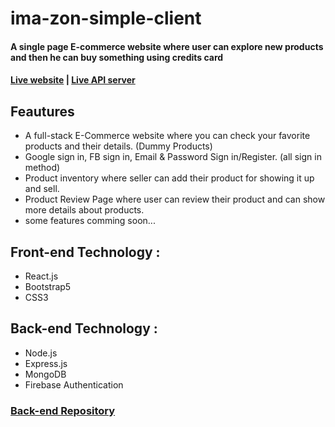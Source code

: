 # ima-zon-simple-client
#### A single page E-commerce website where user can explore new products and then he can buy something using credits card
#### [Live website](https://covid-19-tracker-bhuiyan.netlify.app/) | [Live API server](https://fierce-hamlet-80213.herokuapp.com/products)

## Feautures
+ A full-stack E-Commerce website where you can check your favorite products and their details. (Dummy Products)
+ Google sign in, FB sign in, Email & Password Sign in/Register. (all sign in method)
+ Product inventory where seller can add their product for showing it up and sell.
+ Product Review Page where user can review their product and can show more details about products.
+ some features comming soon...

## Front-end Technology :
+ React.js
+ Bootstrap5
+ CSS3

## Back-end Technology :
+ Node.js
+ Express.js
+ MongoDB
+ Firebase Authentication

### [Back-end Repository](https://github.com/ShahinurAlamBhuiyan/imazon-simple-server)
